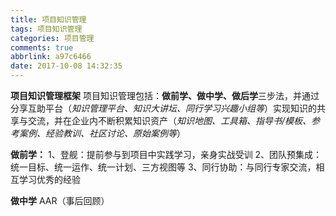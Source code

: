 ```yaml
---
title: 项目知识管理
tags: 项目知识管理
categories: 项目管理
comments: true
abbrlink: a97c6466
date: 2017-10-08 14:32:35
---
```

**项目知识管理框架**
项目知识管理包括：**做前学、做中学、做后学**三步法，并通过分享互助平台（*知识管理平台、知识大讲坛、同行学习兴趣小组等*）实现知识的共享与交流，并在企业内不断积累知识资产（*知识地图、工具箱、指导书/模板、参考案例、经验教训、社区讨论、原始案例等*）

**做前学：**
1、登舰：提前参与到项目中实践学习，亲身实战受训
2、团队预集成：统一目标、统一运作、统一计划、三方视图等
3、同行协助：与同行专家交流，相互学习优秀的经验

**做中学**
AAR（事后回顾）